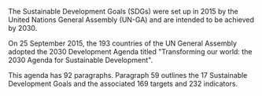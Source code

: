 The Sustainable Development Goals (SDGs) were set up in 2015 by the United Nations General Assembly (UN-GA) and are intended to be achieved by 2030.

On 25 September 2015, the 193 countries of the UN General Assembly adopted the 2030 Development Agenda titled "Transforming our world: the 2030 Agenda for Sustainable Development".

This agenda has 92 paragraphs. Paragraph 59 outlines the 17 Sustainable Development Goals and the associated 169 targets and 232 indicators.